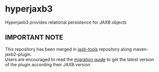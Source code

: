 hyperjaxb3
==========

Hyperjaxb3 provides relational persistence for JAXB objects

IMPORTANT NOTE
--------------

This repository has been merged in [jaxb-tools](https://github.com/highsource/jaxb-tools) repository along maven-jaxb2-plugin.  
Users are encouraged to read the [migration guide](https://github.com/highsource/jaxb-tools/wiki/JAXB-Tools-Migration-Guide) to get the latest version of the plugin according their JAXB version
